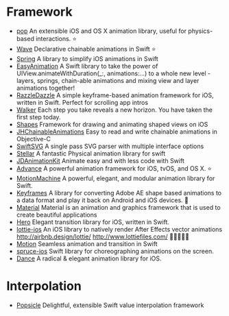 Framework
==

- [pop](https://github.com/facebook/pop) An extensible iOS and OS X animation library, useful for physics-based interactions. :star:
- [Wave](https://github.com/onmyway133/Wave) Declarative chainable animations in Swift :star:
- [Spring](https://github.com/MengTo/Spring) A library to simplify iOS animations in Swift
- [EasyAnimation](https://github.com/icanzilb/EasyAnimation) A Swift library to take the power of UIView.animateWithDuration(_:, animations:...) to a whole new level - layers, springs, chain-able animations and mixing view and layer animations together!
- [RazzleDazzle](https://github.com/IFTTT/RazzleDazzle) A simple keyframe-based animation framework for iOS, written in Swift. Perfect for scrolling app intros
- [Walker](https://github.com/RamonGilabert/Walker) Each step you take reveals a new horizon. You have taken the first step today.
- [Shapes](https://github.com/DenHeadless/Shapes) Framework for drawing and animating shaped views on iOS
- [JHChainableAnimations](https://github.com/jhurray/JHChainableAnimations) Easy to read and write chainable animations in Objective-C
- [SwiftSVG](https://github.com/mchoe/SwiftSVG) A single pass SVG parser with multiple interface options
- [Stellar](https://github.com/AugustRush/Stellar) A fantastic Physical animation library for swift
- [JDAnimationKit](https://github.com/JellyDevelopment/JDAnimationKit) Animate easy and with less code with Swift
- [Advance](https://github.com/storehouse/Advance) A powerful animation framework for iOS, tvOS, and OS X. :star:
- [MotionMachine](https://github.com/poetmountain/MotionMachine) A powerful, elegant, and modular animation library for Swift.
- [Keyframes](https://github.com/facebookincubator/Keyframes) A library for converting Adobe AE shape based animations to a data format and play it back on Android and iOS devices. :rocket:
- [Material](https://github.com/CosmicMind/Material) Material is an animation and graphics framework that is used to create beautiful applications
- [Hero](https://github.com/lkzhao/Hero) Elegant transition library for iOS, written in Swift.
- [lottie-ios](https://github.com/airbnb/lottie-ios) An iOS library to natively render After Effects vector animations http://airbnb.design/lottie/ http://www.lottiefiles.com/ :rocket::rocket::rocket::rocket::rocket:
- [Motion](https://github.com/CosmicMind/Motion) Seamless animation and transition in Swift
- [spruce-ios](https://github.com/willowtreeapps/spruce-ios) Swift library for choreographing animations on the screen.
- [Dance](https://github.com/saoudrizwan/Dance) A radical & elegant animation library for iOS.

Interpolation
==

- [Popsicle](https://github.com/DavdRoman/Popsicle) Delightful, extensible Swift value interpolation framework
